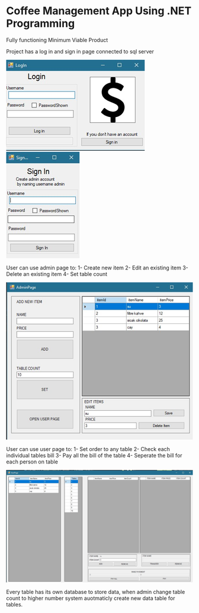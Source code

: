 # Coffee Management App Using .NET Programming

Fully functioning Minimum Viable Product

Project has a log in and sign in page connected to sql server

<img src="img/Login.jpg">
<img src="img/Signin.jpg">

User can use admin page to:
1- Create new item
2- Edit an existing item
3- Delete an existing item
4- Set table count

<img src="img/AdminPage.jpg">

User can use user page to:
1- Set order to any table
2- Check each individual tables bill
3- Pay all the bill of the table
4- Seperate the bill for each person on table

<img src="img/UserPage.jpg">

Every table has its own database to store data, when admin change table count to higher number system auotmaticly create new data table for tables.
